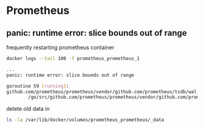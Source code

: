 # Prometheus

## panic: runtime error: slice bounds out of range

frequently restarting prometheus container

```sh
docker logs --tail 100 -f prometheus_prometheus_1
```

```sh
...
panic: runtime error: slice bounds out of range

goroutine 59 [running]:
github.com/prometheus/prometheus/vendor/github.com/prometheus/tsdb/wal.(*Reader).next(0xc00ed62000, 0xc000fba8a0, 0xc000807bf0)
        /go/src/github.com/prometheus/prometheus/vendor/github.com/prometheus/tsdb/wal/wal.go:739 +0x9a6
```

delete old data in

```sh
ls -la /var/lib/docker/volumes/prometheus_prometheus/_data
```
